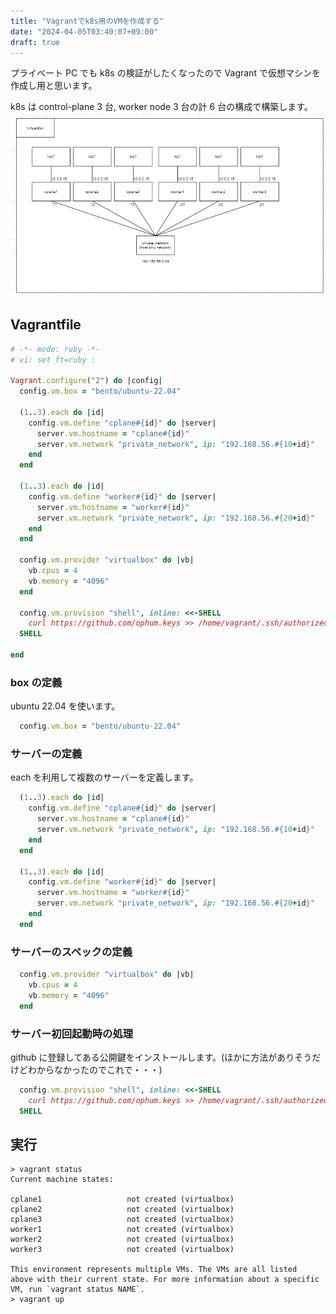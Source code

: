```yaml
---
title: "Vagrantでk8s用のVMを作成する"
date: "2024-04-05T03:40:07+09:00"
draft: true
---
```


プライベート PC でも k8s の検証がしたくなったので Vagrant で仮想マシンを作成し用と思います。

k8s は control-plane 3 台, worker node 3 台の計 6 台の構成で構築します。
![](./images/topo.png)

## Vagrantfile

```ruby
# -*- mode: ruby -*-
# vi: set ft=ruby :

Vagrant.configure("2") do |config|
  config.vm.box = "bento/ubuntu-22.04"

  (1..3).each do |id|
    config.vm.define "cplane#{id}" do |server|
      server.vm.hostname = "cplane#{id}"
      server.vm.network "private_network", ip: "192.168.56.#{10+id}"
    end
  end

  (1..3).each do |id|
    config.vm.define "worker#{id}" do |server|
      server.vm.hostname = "worker#{id}"
      server.vm.network "private_network", ip: "192.168.56.#{20+id}"
    end
  end

  config.vm.provider "virtualbox" do |vb|
    vb.cpus = 4
    vb.memory = "4096"
  end

  config.vm.provision "shell", inline: <<-SHELL
    curl https://github.com/ophum.keys >> /home/vagrant/.ssh/authorized_keys
  SHELL

end
```

### box の定義

ubuntu 22.04 を使います。

```ruby
  config.vm.box = "bento/ubuntu-22.04"
```

### サーバーの定義

each を利用して複数のサーバーを定義します。

```ruby
  (1..3).each do |id|
    config.vm.define "cplane#{id}" do |server|
      server.vm.hostname = "cplane#{id}"
      server.vm.network "private_network", ip: "192.168.56.#{10+id}"
    end
  end

  (1..3).each do |id|
    config.vm.define "worker#{id}" do |server|
      server.vm.hostname = "worker#{id}"
      server.vm.network "private_network", ip: "192.168.56.#{20+id}"
    end
  end
```

### サーバーのスペックの定義

```ruby
  config.vm.provider "virtualbox" do |vb|
    vb.cpus = 4
    vb.memory = "4096"
  end
```

### サーバー初回起動時の処理

github に登録してある公開鍵をインストールします。(ほかに方法がありそうだけどわからなかったのでこれで・・・)

```ruby
  config.vm.provision "shell", inline: <<-SHELL
    curl https://github.com/ophum.keys >> /home/vagrant/.ssh/authorized_keys
  SHELL

```

## 実行

```
> vagrant status
Current machine states:

cplane1                   not created (virtualbox)
cplane2                   not created (virtualbox)
cplane3                   not created (virtualbox)
worker1                   not created (virtualbox)
worker2                   not created (virtualbox)
worker3                   not created (virtualbox)

This environment represents multiple VMs. The VMs are all listed
above with their current state. For more information about a specific
VM, run `vagrant status NAME`.
> vagrant up
```
